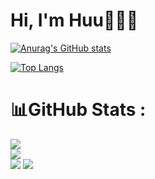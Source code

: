 # Hi, I'm Huu👋👨‍💻

[![Anurag's GitHub stats](https://github-readme-stats.vercel.app/api?username=conghuule&show_icons=true&theme=transparent)](https://github.com/conghuule/github-readme-stats)

[![Top Langs](https://github-readme-stats.vercel.app/api/top-langs/?username=conghuule&layout=compact&&exclude_repo=github-readme-stats,conghuule.github.io)](https://github.com/conghuule/github-readme-stats)

# 📊GitHub Stats :
![](https://github-readme-stats.vercel.app/api?username=conghuule&theme=dark&hide_border=true&include_all_commits=false&count_private=false)<br/>
![](https://github-readme-streak-stats.herokuapp.com/?user=conghuule&theme=dark&hide_border=true)<br/>
![](https://github-readme-stats.vercel.app/api/top-langs/?username=conghuule&theme=dark&hide_border=true&include_all_commits=false&count_private=false&layout=compact)
<img src="https://user-images.githubusercontent.com/73097560/115834477-dbab4500-a447-11eb-908a-139a6edaec5c.gif">
